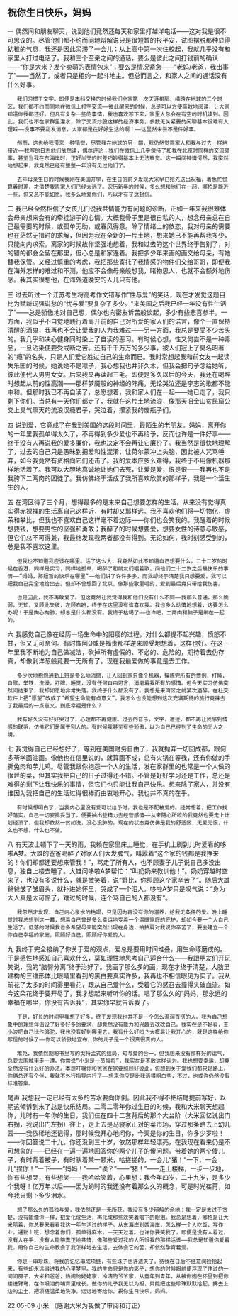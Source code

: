 ## 祝你生日快乐，妈妈

一
       偶然间和朋友聊天，说到他们竟然还每天和家里打越洋电话——这对我是很不可思议的。尽管他们都不约而同地辩解说只是很短暂的报平安，试图摆脱那种显得幼稚的气息，我还是因此呆滞了一会儿：从上高中第一次住校起，我就几乎没有和家里人打过电话了。我和三个至亲之间的通话，要么是彼此之间打钱前的确认——“你是大米？发个卖萌的表情包来”；要么是情况紧急——“老妈/老爸，我出事了”——当然了，或者只是相约一起斗地主。但总而言之，和家人之间的通话没有什么好事。

       我们习惯于文字。即便是本科交换的时候我们全家第一次天涯相隔，横跨在地球的三个时区，我们都不约而同地在微信上打字交流——彼此醒来的时候，总是可以方便高效地阅读，让大家知道你我都还好。但凡有复杂一些的事情，我也喜欢写下来，家里人总会在有空的时机读到。因此，我们也不在家群里灌水，除了交流炒股这样的经济事务，多数无关紧要的闲聊基本很难有人理睬——没事不要乱发消息，大家都是在好好生活的啊！——这显然未尝不是件好事。

       然而，这也给我带来一种错觉，尽管我在地球的另一端，我仍然觉得家人和我与过去一样地接近——我写的日志他们依然读，偶尔评论；我们在微信上几乎保持了和我在北京时同样的交流频率，甚至当我在东海岸时，正好半天的时差巧妙得基本上无法察觉。这一瞬间神情愕然，我突然地想起来，我竟然已经有整整一年没有见过他们了。

       去年母亲生日的时候我刚在美国开学，在生日的前夕发现大米早已抢先送出祝福，着急忙慌算着时差，才清楚我离家人们已经太远了。农历新年的时候，多么想和他们在一起，哪怕是能近一些，但又总不能如愿。我多么地爱你们，所以才有了这封信。

二
       我已经全然相信了女孩儿们说我共情能力有问题的诊断，正如一年来我很难体会母亲想来会有的牵挂游子的心情。大概我骨子里是很自私的人，想念母亲总在自己最需要的时候，或孤单无助，或春风得意。除了情绪上的依恋，我对母亲的需要也在茫然无措时的求解，但因为我在全新的一片土地，想来她已不能再帮我多少，只能向内求索。离家的时候故作坚强地想着，我和过去的这个世界终于告别了，对的错的都会全留在那里，但心总是和家连着。我把多少年来画的画交给母亲，有她替我保管。又经过慎重的考虑，我把那些寄托了我情感的物件们交给哥哥，即便我在海外怎样的难过和不测，他应不会像母亲般想我，睹物思人，也就不会额外地伤感。我其实很想他，在海外道晚安的人儿只有他。

三
       过去听过一个江苏考生将高考作文错写作“性与爱”的笑话，现在才发觉这题目比为赋新词强说愁的“忧与爱”要复杂了多少。“来美国之后我已经一年没有性生活了”——总是骄傲地对自己想，偶尔也向密友诉苦般谈起，多少有些悲喜参半。一方面，我似乎不自觉地践行着离开前的自己对所爱的家人们的诺言，像个一直保持清醒的酒鬼，我再也不会让爱我的人为我难过——另一方面，我总是要受不少苦头的。我几乎和决心健身同时染上了自渎的恶习。有时候心想，性又何尝不是一种毒品，一旦沾染便要受戒断之苦。还有千千万万的多少事，被人们冠上了臭名昭著的“瘾”的名头，只是人们爱它胜过自己的生命而已。我时常想起我和前女友一起读失乐园的时候，她说她不是凛子，我心想我也并非久木，但我会把句子念给她听，彼此便代入男男女女。后来我又再读起三毛。即便是多久以后的今天，我还在喝醉时想起从前的性高潮——那样梦魇般的神经的阵痛，无论哭泣还是李志的歌都不能中和。但那时我已不再自渎了，总愿想着，我和家人们在一起——她已走了，我只剩下你们。当总有一天你们都走了，我就在这片土地流浪，像那天旧金山贫民窟公交上臭气熏天的流浪汉瘾君子，哭泣着，攥紧我的废瓶子们。

四
       说到爱，它竟成了在我到美国的这段时间里，最陌生的老朋友。妈妈，离开你的一年里我孤单得太久了，不再得到多少爱也不再给予，反而也许是一件好事——终于没有人再说我的爱多廉价，我也决定不会再让它廉价了。我当然是很快地理解了，过去的自己只是愚昧到把爱和性混淆，让荷尔蒙冲上头脑，因此被人咒骂唾弃，如今我竟然有资格向它们还击了。我的爱本应多么难得，我终于不用像机器那样地活着了。我可以大胆地真诚地让她们去死，让爱是爱，恨是恨——我再也不是我胯下二两肉的囚徒了。我仿佛终于活成了我所喜欢欣赏的那样子，我是一个活生生的人。

五
       在湾区待了三个月，想得最多的是未来自己想要怎样的生活。从来没有觉得真实得赤裸裸的生活离自己这样近，有时却又那样远。我不喜欢他们将一切物化，虚荣和攀比，但我也不喜欢自己这样毫不着边际——你们也会笑我的。我醒着的时候想要钱，想要男性的坚强和勇敢；我醉了的时候想要爱，想要女性的诗意与敏感，但它们总不可得兼，我最终发现我两者都没有得到。无论如何，我时刻感受到的，总是我不喜欢这里。

       但我也不知道我应该在哪里。活了这么大，我竟然如此不知道自己想要什么。二十二岁的时候在香港，同样是实习，同样地孤单，喝醉了和朋友们唱着歌，问他们二十二岁之后最快乐的事情——“妈妈，那短暂的快乐在哪里”——他们讲了许许多多，而我却终于清楚我只想要爱，我可以把我自己完全地给出去。但却不曾想回了北京，像那些歌里唱的，爱到最后竟只带给我伤害。
       
       也是因此，我不再敢爱了。但这竟然让我觉得我和他们没有什么不同——我那么普通，那么脆弱，无知，又顾此失彼，左顾右盼，终于在这里没有谁喜欢我。我也多么动情地想着，这要怎么办呢！于是掏心掏肺，却总是什么都没有。我终于枯竭了——也许吧，二两肉和脑子是绑在一起的。

六
       我感觉自己像在经历一场生命中的阳痿的过程，对什么都提不起兴趣，愤怒不甘，但又无可奈何。有时像阿Q或是福贵那样逆来顺受地想着，这样也好。在这一年里我不断地为自己做减法，砍掉所有虚假的、不必的、危险的，期待着去伪存真，却像剥洋葱般竟要一无所有了。现在我最爱做的事竟是去工作。

       多少次地抱怨通勤上班是多么地消磨，让人回到家只像个机器，操练完所有的惯例，打盹，自慰，举铁，洗澡，打牌，睡觉，没有任何自由可言，消磨着我所有的感情。但今天实习仿佛突然间结束了，我却如愿地非常失落。我终于什么都没有了。我想是来湾区之前某次酒醉，在社交软件上把“愿望”改成了“希望生命能有点意义”，我怎么也没能想到这次充满期待的旅行竟抹去了我最后的一点意义。到底幸福是什么？

       我有好久没有好好哭过了，心理都不再健康。过去的音乐，文字，遗迹，都不再让我感到情感的联系，仿佛它们是属于别人的。有时候我甚至有些骄傲，以为自己已经到了生命的无人之境。

七 
       我觉得自己已经想好了，等到在美国财务自由了，我就抛弃一切回成都，跟何多苓学画油画。像他也在信里说的，就算画不成，总有火锅在等我，还有你做的手撕兔肉和芋儿鸡。尽管我跟你抱怨一个人的生活，发在家群里的也常是一个人做的很烂的菜，但其实我把自己的日子过得还不错。不管是好好学习还是工作，总还是难得的剩下让我快乐的事情，但它们也只能让我自己快乐。想来除了家人，并没有谁因为我把自己的生活过得很棒而由衷地开心。我也并不真的在乎。

       有时候想明白了，当我内心里没有爱可以给予时，我也是不配被爱的。经常想着，把工作找好落实，自己一切安排妥当了，便要抽出些精力去经营感情——从来随心所欲的我竟然也要走上计划经济了，但我却依然一贫如洗，没心没肺的。现在的状态竟仿佛是我的舒适区，无爱无恨，什么也不想，什么也不做。

八
       有天波士顿下了一天的雨，我赖在家里床上睡觉，在手机上刷到儿时爱看的哆啦A梦。大雄的爸爸喝醉了对家人们大发脾气，叫嚣着“这个家的钱都是我挣来的！你们却都还要想来管我！”，骂走了所有人，也不顾妻子儿子说自己多没出息，独自上楼去睡了。大雄问哆啦A梦帮忙：“叫奶奶来教训他！”。奶奶穿越时空来了，也没有多说什么，就是微笑着，说“野比，你照顾这个家辛苦了”。随后大雄爸爸皱了皱眉头，就扑进她怀里，哭成了一个泪人。哆啦A梦只是叹气说：“身为大人真是太可怜了，难过的时候，连个骂自己的人都没有“。

       我忽然才发现，自己内心泉水的枯竭，只是因为再没有你的滋养，给我无条件的爱。晚上睡觉时我总想到这一幕，想着自己曾是多么幸运地受着一个温暖家庭的庇护，却如今要一个人自己生活了。低落的时候我也多希望母亲能突然出现在身边，拍拍肩对我说你辛苦了，要去建立一个你自己幸福的家庭，照顾好自己，照顾好你爱的人。

九
       我终于完全接纳了你关于爱的观点，爱总是要用时间堆叠，用生命琢磨成的。于是感性地感知自己喜欢什么，莫如理性地思考自己适合什么——我跟朋友们开玩笑说，我的“脑臀分离”终于治好了。我画了那么多的画，现在才终于清楚，大脑里建构的三维形体比眼睛里看到的黑白要真实许多，我再也不相信眼见为实了。我从前花了太多的时间雾里看花，跟从自己爱什么，受着它的感召去撞得头破血流。如今这朵花终于要开尽了，我才想起来听听你的话。唱了那么久的“妈妈，那永远的幸福在哪里，你没有告诉我”，其实你早就告诉我了。

       于是，好长的时间里我想了好多，终于发现我也并不是一个怎么温润百搭的人。我为自己想象中的理想伴侣设了好多好多的要求，却竟然没有能力和兴趣去改改自己。我实在是不好看，王小波把自己比作骆驼，我也没有好到哪里去。我有什么好吗？大概最让我开心的，就是这样给你写信的时候了——你可以骄傲地宣布，你的儿子是一个很真很真的人。

       难免，我依然期盼书里写的戈特孟式的结局，知与爱的合一，但我想来没有那样好的运气，总要去围城里走一遭。你常说“小米是一员福将”，我实在是不敢这样认为。我也想要幸运，却竟全然没有什么好的办法。本想叮嘱你和爸爸在家要照顾好彼此，但想到关于爱我们都只是路上，你俩总还有个伴，我就不外行指导内行了——想来你应是比我活得明白些，不过，也或许仍然没有标准答案。

尾声
       我想我一定已经有太多的苦水要向你倒。因此我不得不把结尾提前写好，以期这倾诉到末了总是快乐结局。二零二零年你过生日的时候，我和大米聊天想起你，儿时有一年你的生日，我们仨在四十二套背后的那个大台阶（大米回忆说出门右拐，我说出门左拐）往上，走上去是马骁家正对的菜市场，穿过那条路去上幼儿园——我依稀地还记得，那时候我开心地问你，今天是你的生日，你多少岁啦！——你回答说二十九。你还没到三十岁，依然那样年轻漂亮，在我现在看来仍是不可想象的——已经在一遍一遍地回答你的两个儿子的傻问题。带着她的两个傻儿子，有时背着被子，有时驮着某一颗米，哈搓搓的，一会儿“猪！”一下，一会儿“捏你！”一下——“妈妈！”——“诶？”——“猪！”——走上楼梯，一步一步地，你有些想哭，有些想笑——我哈哈笑着，心里想：我今年四岁，二十九岁，是多少个我呀！亿万年以后——因为幼时的我还没有着那么久的概念，可是时光荏苒，如今我只剩下多少泪水。

       想了那么久的孤独与爱，我依然还是一无所获。我没有多少辩解的余地：我一定是太过于贪婪，没有能像你一样，把爱化成生活，再化成那些欢笑着咽下的眼泪。我总是想着，哪怕是让大米陪着，你总要来看看我这一年生活过的样子。从东海岸到西海岸，怎么样一个人吃饭，写作业，通勤上班，想念着你们，孤单得麻木，一天天过着。也许你要笑我了，即便是没有人看过，没有人在乎，没有人能够真正地共情，像那些爱过我的人所恨我的那样活该——我总是知道你爱着我，用你自己的生命教会了我怎样地去生活，去体会它的苦，却依然孕育着爱。

       你是一串珍珠，将我的记忆串成项链，有些珠子也许遗失了，待我在日后不经意间捡拾起来，有些却永远缀进我的心里梦里。我的生命只是你的影子，想你的时候眼前便浮现了住过的一间间房子，大米和爸爸，热闹的姥姥家，冷清的爷爷家，从童年到青年，从被你抱在怀里到把你搂进臂弯，在你眼泪的哺育里成长。做你的儿子我无以为报，只能把这些珍珠默默拾起，拂去上边的尘土，把项链温柔地洗净，远远地寄给你。祝你生日快乐，妈妈。

22.05-09
小米 （感谢大米为我做了审阅和订正）